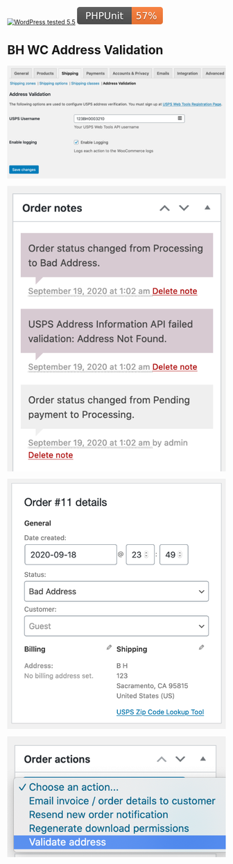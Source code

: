 [![WordPress tested 5.5](https://img.shields.io/badge/WordPress-v5.5%20tested-0073aa.svg)](#) [![PHPUnit ](.github/coverage.svg)](https://brianhenryie.github.io/bh-wc-csp-condition-ip-address/)

# BH WC Address Validation

![Settings Page](./assets/settings-page.png "Setting Page")

![Order Notes After Automatic Check](./assets/order-notes-after-automatic-check.png "Order Notes After Automatic Check")

![Link to USPS](./assets/link-to-usps.png "Link to USPS")

![Order Action Manual Check](./assets/order-action-manual-check.png "Order Action Manual Check")


